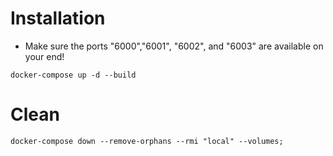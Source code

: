 # Installation
- Make sure the ports "6000","6001", "6002", and "6003" are available on your end!
```
docker-compose up -d --build
```

# Clean
```
docker-compose down --remove-orphans --rmi "local" --volumes;
```